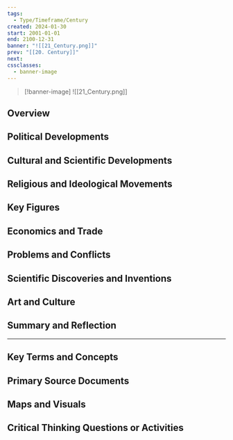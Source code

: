 ```yaml
---
tags:
  - Type/Timeframe/Century
created: 2024-01-30
start: 2001-01-01
end: 2100-12-31
banner: "![[21_Century.png]]"
prev: "[[20. Century]]"
next: 
cssclasses:
  - banner-image
---
```

>[!banner-image] ![[21_Century.png]]
>
## Overview
## Political Developments
## Cultural and Scientific Developments
## Religious and Ideological Movements
## Key Figures
## Economics and Trade
## Problems and Conflicts
## Scientific Discoveries and Inventions
## Art and Culture
## Summary and Reflection
---
## Key Terms and Concepts
## Primary Source Documents
## Maps and Visuals
## Critical Thinking Questions or Activities


